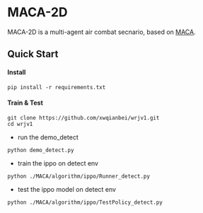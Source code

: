 # MACA-2D

MACA-2D is a multi-agent air combat secnario, based on [MACA](https://github.com/CETC-TFAI/MaCA).

## Quick Start

#### Install

```shell
pip install -r requirements.txt
```

#### Train & Test

```shell
git clone https://github.com/xwqianbei/wrjv1.git
cd wrjv1
```

- run the demo_detect
```shell
python demo_detect.py
```

- train the ippo on detect env
```shell
python ./MACA/algorithm/ippo/Runner_detect.py
```

- test the ippo model on detect env
```shell
python ./MACA/algorithm/ippo/TestPolicy_detect.py
